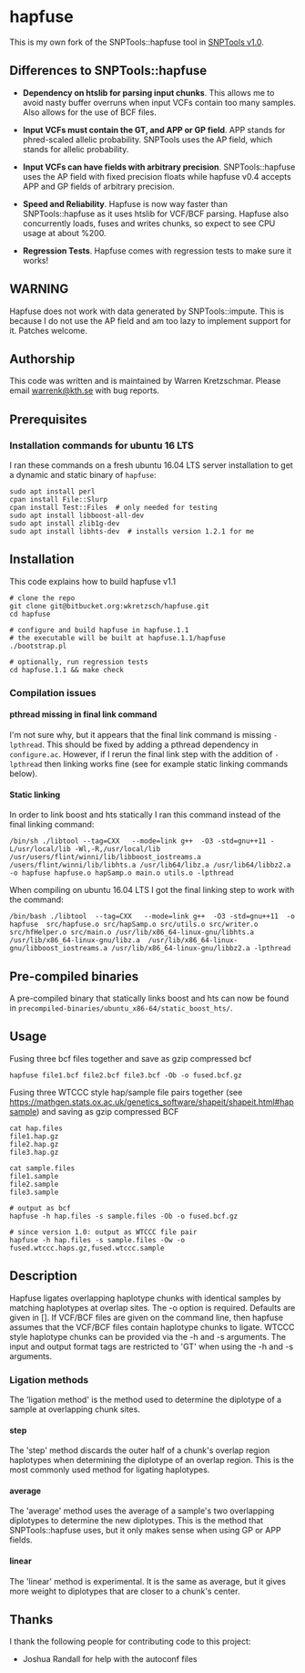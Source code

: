 # hapfuse

This is my own fork of the SNPTools::hapfuse tool in [SNPTools v1.0](http://sourceforge.net/projects/snptools).

## Differences to SNPTools::hapfuse

* **Dependency on htslib for parsing input chunks**.
  This allows me to avoid nasty buffer overruns when input VCFs contain too many samples. Also allows for the use of BCF files.

* **Input VCFs must contain the GT, and APP or GP field**.
  APP stands for phred-scaled allelic probability.  SNPTools uses the AP field, which stands for allelic probability.

* **Input VCFs can have fields with arbitrary precision**.  SNPTools::hapfuse uses the AP field with fixed precision floats while hapfuse v0.4 accepts APP and GP fields of arbitrary precision.  

* **Speed and Reliability**.
  Hapfuse is now way faster than SNPTools::hapfuse as it uses htslib for VCF/BCF parsing.  Hapfuse also concurrently loads, fuses and writes chunks, so expect to see CPU usage at about %200.

* **Regression Tests**. Hapfuse comes with regression tests to make sure it works!

## WARNING
Hapfuse does not work with data generated by SNPTools::impute.  This
is because I do not use the AP field and am too lazy to implement
support for it.  Patches welcome.

## Authorship

This code was written and is maintained by Warren Kretzschmar. Please
email <warrenk@kth.se> with bug reports.

## Prerequisites

### Installation commands for ubuntu 16 LTS

I ran these commands on a fresh ubuntu 16.04 LTS server installation
to get a dynamic and static binary of `hapfuse`:

    sudo apt install perl
    cpan install File::Slurp
    cpan install Test::Files  # only needed for testing
    sudo apt install libboost-all-dev
    sudo apt install zlib1g-dev
    sudo apt install libhts-dev  # installs version 1.2.1 for me

## Installation

This code explains how to build hapfuse v1.1

    # clone the repo
    git clone git@bitbucket.org:wkretzsch/hapfuse.git
    cd hapfuse

    # configure and build hapfuse in hapfuse.1.1
    # the executable will be built at hapfuse.1.1/hapfuse
    ./bootstrap.pl

    # optionally, run regression tests
    cd hapfuse.1.1 && make check

### Compilation issues

#### pthread missing in final link command

I'm not sure why, but it appears that the final link command is
missing `-lpthread`. This should be fixed by adding a pthread
dependency in `configure.ac`. However, if I rerun the final link step
with the addition of `-lpthread` then linking works fine (see for
example static linking commands below). 

#### Static linking

In order to link boost and hts statically I ran
this command instead of the final linking command: 

    /bin/sh ./libtool --tag=CXX   --mode=link g++  -O3 -std=gnu++11 -L/usr/local/lib -Wl,-R,/usr/local/lib /usr/users/flint/winni/lib/libboost_iostreams.a /users/flint/winni/lib/libhts.a /usr/lib64/libz.a /usr/lib64/libbz2.a -o hapfuse hapfuse.o hapSamp.o main.o utils.o -lpthread

When compiling on ubuntu 16.04 LTS I got the final linking step to
work with the command:

    /bin/bash ./libtool  --tag=CXX   --mode=link g++  -O3 -std=gnu++11  -o hapfuse  src/hapfuse.o src/hapSamp.o src/utils.o src/writer.o src/hfHelper.o src/main.o /usr/lib/x86_64-linux-gnu/libhts.a /usr/lib/x86_64-linux-gnu/libz.a  /usr/lib/x86_64-linux-gnu/libboost_iostreams.a /usr/lib/x86_64-linux-gnu/libbz2.a -lpthread

## Pre-compiled binaries

A pre-compiled binary that statically links boost and hts can now be
found in `precompiled-binaries/ubuntu_x86-64/static_boost_hts/`.

## Usage

Fusing three bcf files together and save as gzip compressed bcf

    hapfuse file1.bcf file2.bcf file3.bcf -Ob -o fused.bcf.gz

Fusing three WTCCC style hap/sample file pairs together (see
https://mathgen.stats.ox.ac.uk/genetics_software/shapeit/shapeit.html#hapsample)
and saving as gzip compressed BCF

    cat hap.files
    file1.hap.gz
    file2.hap.gz
    file3.hap.gz

    cat sample.files
    file1.sample
    file2.sample
    file3.sample
    
    # output as bcf
    hapfuse -h hap.files -s sample.files -Ob -o fused.bcf.gz
    
    # since version 1.0: output as WTCCC file pair
    hapfuse -h hap.files -s sample.files -Ow -o fused.wtccc.haps.gz,fused.wtccc.sample

## Description

Hapfuse ligates overlapping haplotype chunks with identical samples
by matching haplotypes at overlap sites.  The -o option is
required. Defaults are given in []. If VCF/BCF files are given on
the command line, then hapfuse assumes that the VCF/BCF files
contain haplotype chunks to ligate.  WTCCC style haplotype chunks
can be provided via the -h and -s arguments. The input and output
format tags are restricted to 'GT' when using the -h and -s
arguments.

### Ligation methods

The 'ligation method' is the method used to determine the diplotype
of a sample at overlapping chunk sites.

#### step

The 'step' method discards the outer half of a chunk's overlap
region haplotypes when determining the diplotype of an overlap
region.  This is the most commonly used method for ligating 
haplotypes.

#### average

The 'average' method uses the average of a sample's two overlapping
diplotypes to determine the new diplotypes. This is the method that
SNPTools::hapfuse uses, but it only makes sense when using GP or APP
fields.

#### linear

The 'linear' method is experimental.  It is the same as average, but
it gives more weight to diplotypes that are closer to a chunk's
center. 

## Thanks

I thank the following people for contributing code to this project:

- Joshua Randall for help with the autoconf files
